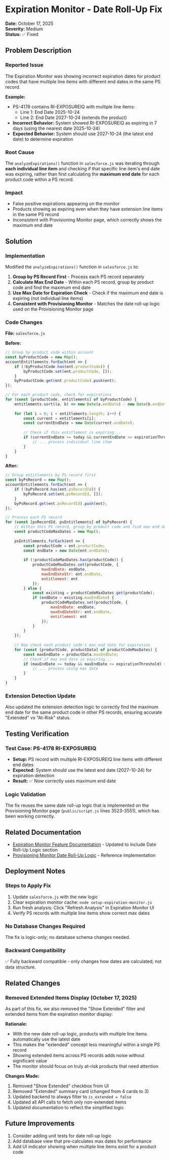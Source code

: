 # Expiration Monitor - Date Roll-Up Fix

**Date:** October 17, 2025  
**Severity:** Medium  
**Status:** ✅ Fixed

## Problem Description

### Reported Issue
The Expiration Monitor was showing incorrect expiration dates for product codes that have multiple line items with different end dates in the same PS record. 

**Example:**
- PS-4178 contains RI-EXPOSUREIQ with multiple line items:
  - Line 1: End Date 2025-10-24
  - Line 2: End Date 2027-10-24 (extends the product)
- **Incorrect Behavior:** System showed RI-EXPOSUREIQ as expiring in 7 days (using the nearest date 2025-10-24)
- **Expected Behavior:** System should use 2027-10-24 (the latest end date) to determine expiration

### Root Cause
The `analyzeExpirations()` function in `salesforce.js` was iterating through **each individual line item** and checking if that specific line item's end date was expiring, rather than first calculating the **maximum end date** for each product code within a PS record.

### Impact
- False positive expirations appearing on the monitor
- Products showing as expiring even when they have extension line items in the same PS record
- Inconsistent with Provisioning Monitor page, which correctly shows the maximum end date

## Solution

### Implementation
Modified the `analyzeExpirations()` function in `salesforce.js` to:

1. **Group by PS Record First** - Process each PS record separately
2. **Calculate Max End Date** - Within each PS record, group by product code and find the maximum end date
3. **Use Max Date for Expiration Check** - Check if the maximum end date is expiring (not individual line items)
4. **Consistent with Provisioning Monitor** - Matches the date roll-up logic used on the Provisioning Monitor page

### Code Changes

**File:** `salesforce.js`

**Before:**
```javascript
// Group by product code within account
const byProductCode = new Map();
accountEntitlements.forEach(ent => {
    if (!byProductCode.has(ent.productCode)) {
        byProductCode.set(ent.productCode, []);
    }
    byProductCode.get(ent.productCode).push(ent);
});

// For each product code, check for expirations
for (const [productCode, entitlements] of byProductCode) {
    entitlements.sort((a, b) => new Date(a.endDate) - new Date(b.endDate));
    
    for (let i = 0; i < entitlements.length; i++) {
        const current = entitlements[i];
        const currentEndDate = new Date(current.endDate);
        
        // Check if this entitlement is expiring...
        if (currentEndDate >= today && currentEndDate <= expirationThreshold) {
            // ... process individual line item
        }
    }
}
```

**After:**
```javascript
// Group entitlements by PS record first
const byPsRecord = new Map();
accountEntitlements.forEach(ent => {
    if (!byPsRecord.has(ent.psRecordId)) {
        byPsRecord.set(ent.psRecordId, []);
    }
    byPsRecord.get(ent.psRecordId).push(ent);
});

// Process each PS record
for (const [psRecordId, psEntitlements] of byPsRecord) {
    // Within this PS record, group by product code and find max end date
    const productCodeMaxDates = new Map();
    
    psEntitlements.forEach(ent => {
        const productCode = ent.productCode;
        const endDate = new Date(ent.endDate);
        
        if (!productCodeMaxDates.has(productCode)) {
            productCodeMaxDates.set(productCode, {
                maxEndDate: endDate,
                maxEndDateStr: ent.endDate,
                entitlement: ent
            });
        } else {
            const existing = productCodeMaxDates.get(productCode);
            if (endDate > existing.maxEndDate) {
                productCodeMaxDates.set(productCode, {
                    maxEndDate: endDate,
                    maxEndDateStr: ent.endDate,
                    entitlement: ent
                });
            }
        }
    });
    
    // Now check each product code's max end date for expiration
    for (const [productCode, productData] of productCodeMaxDates) {
        const maxEndDate = productData.maxEndDate;
        // Check if max end date is expiring...
        if (maxEndDate >= today && maxEndDate <= expirationThreshold) {
            // ... process using max date
        }
    }
}
```

### Extension Detection Update
Also updated the extension detection logic to correctly find the maximum end date for the same product code in other PS records, ensuring accurate "Extended" vs "At-Risk" status.

## Testing Verification

### Test Case: PS-4178 RI-EXPOSUREIQ
- **Setup:** PS record with multiple RI-EXPOSUREIQ line items with different end dates
- **Expected:** System should use the latest end date (2027-10-24) for expiration detection
- **Result:** ✅ Now correctly uses maximum end date

### Logic Validation
The fix reuses the same date roll-up logic that is implemented on the Provisioning Monitor page (`public/script.js` lines 3523-3551), which has been working correctly.

## Related Documentation

- [Expiration Monitor Feature Documentation](../03-Features/Expiration-Monitor-Feature.md) - Updated to include Date Roll-Up Logic section
- [Provisioning Monitor Date Roll-Up Logic](../../public/script.js#L3523-L3551) - Reference implementation

## Deployment Notes

### Steps to Apply Fix
1. Update `salesforce.js` with the new logic
2. Clear expiration monitor cache: `node setup-expiration-monitor.js`
3. Run fresh analysis: Click "Refresh Analysis" in Expiration Monitor UI
4. Verify PS records with multiple line items show correct max dates

### No Database Changes Required
The fix is logic-only; no database schema changes needed.

### Backward Compatibility
✅ Fully backward compatible - only changes how dates are calculated, not data structure.

## Related Changes

### Removed Extended Items Display (October 17, 2025)

As part of this fix, we also removed the "Show Extended" filter and extended items from the expiration monitor display:

**Rationale:**
- With the new date roll-up logic, products with multiple line items automatically use the latest date
- This makes the "extended" concept less meaningful within a single PS record
- Showing extended items across PS records adds noise without significant value
- The monitor should focus on truly at-risk products that need attention

**Changes Made:**
1. Removed "Show Extended" checkbox from UI
2. Removed "Extended" summary card (changed from 4 cards to 3)
3. Updated backend to always filter to `is_extended = false`
4. Updated all API calls to fetch only non-extended items
5. Updated documentation to reflect the simplified logic

## Future Improvements

1. Consider adding unit tests for date roll-up logic
2. Add database view that pre-calculates max dates for performance
3. Add UI indicator showing when multiple line items exist for a product code


